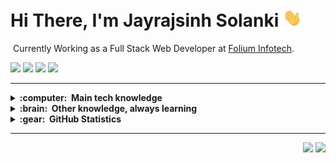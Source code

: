 <h1>Hi There, I'm Jayrajsinh Solanki <img  src="https://raw.githubusercontent.com/ABSphreak/ABSphreak/master/gifs/Hi.gif" width="30px"></h1>

 &nbsp;Currently Working as a Full Stack Web Developer at [Folium Infotech](https://www.foliuminfotech.com/).
 
 <p align="left">
  <a href="https://join.skype.com/invite/xABrNftvFLqM"><img src="https://img.shields.io/badge/Skype-00AFF0?style=for-the-badge&logo=skype&logoColor=white" /></a>
  <a href="mailto:jayrajsinhsolanki.folium@gmail.com?subject=Olá%20Jayrajsinh%20Solanki"><img src="https://img.shields.io/badge/gmail-%23D14836.svg?&style=for-the-badge&logo=gmail&logoColor=white" /></a>
<!--   <a href="https://www.instagram.com/jayrajsinhsolanki_"><img src="https://img.shields.io/badge/instagram-%23dc2743.svg?&style=for-the-badge&logo=instagram&logoColor=white" /></a> -->
  <a href="https://www.linkedin.com/in/iamjayrajsinh"><img src="https://img.shields.io/badge/linkedin-%230077B5.svg?&style=for-the-badge&logo=linkedin&logoColor=white" /></a>
  <a href="https://twitter.com/jyrjsinhsolanki"><img src="https://img.shields.io/badge/X-%23000000.svg?&style=for-the-badge&logo=X&logoColor=white" /></a>
  

</p>

<hr/>

<details>
  <summary><b>:computer: &nbsp;Main tech knowledge</b></summary>
  <br/>

  ![HTML5](https://img.shields.io/badge/HTML5-%23E34F26.svg?style=flat&logo=html5&logoColor=white)
  ![CSS3](https://img.shields.io/badge/CSS3-%231572B6.svg?style=flat&logo=css3&logoColor=white)
  ![Bootstrap](https://img.shields.io/badge/BOOTSTRAP-%238511FA.svg?style=flat&logo=bootstrap&logoColor=white)
  ![JavaScript](https://img.shields.io/badge/JAVASCRIPT-%23323330.svg?style=flat&logo=javascript&logoColor=%23F7DF1E)
  ![jQuery](https://img.shields.io/badge/JQUERY-%230769AD.svg?style=flat&logo=jquery&logoColor=white)
  ![WordPress](https://img.shields.io/badge/WORDPRESS-%23117AC9.svg?style=flat&logo=WordPress&logoColor=white)
  ![PHP](https://img.shields.io/badge/PHP-%23777BB4.svg?style=flat&logo=php&logoColor=white)
  ![Code-Igniter](https://img.shields.io/badge/CODEIGNITOR-%23EF4223.svg?style=flat&logo=codeIgniter&logoColor=white)
  ![Laravel](https://img.shields.io/badge/LARAVEL-%23FF2D20.svg?style=flat&logo=laravel&logoColor=white)
  ![MySQL](https://img.shields.io/badge/MYSQL-4479A1.svg?style=flat&logo=mysql&logoColor=white)
  ![Git](https://img.shields.io/badge/GIT-%23F05033.svg?style=flat&logo=git&logoColor=white)
  ![GitHub](https://img.shields.io/badge/GITHUB-%23121011.svg?style=flat&logo=github&logoColor=white)
  ![Postman](https://img.shields.io/badge/POSTMAN-FF6C37?style=flat&logo=postman&logoColor=white)
  ![Visual Studio Code](https://img.shields.io/badge/VSCODE-0078d7.svg?style=flat&logo=visual-studio-code&logoColor=white)
  ![Sublime Text](https://img.shields.io/badge/SUBLIME-%23575757.svg?style=flat&logo=sublime-text&logoColor=important)
  
</details>


<details>
  <summary><b>:brain: &nbsp;Other knowledge, always learning</b></summary>
  <br/>

 ![MongoDB](https://img.shields.io/badge/MONGODB-%234ea94b.svg?style=flat&logo=mongodb&logoColor=white)
 ![Express.js](https://img.shields.io/badge/EXPRESS.JS-%23404d59.svg?style=flat&logo=express&logoColor=%2361DAFB)
 ![React](https://img.shields.io/badge/REACTJS-%2320232a.svg?style=flat&logo=react&logoColor=%2361DAFB)
 ![NodeJS](https://img.shields.io/badge/NODEJS-6DA55F?style=flat&logo=node.js&logoColor=white)
 ![Vue.js](https://img.shields.io/badge/VUEJS-%2335495e.svg?style=flat&logo=vuedotjs&logoColor=%234FC08D)
 ![TailwindCSS](https://img.shields.io/badge/TAILWINDCSS-%2338B2AC.svg?style=flat&logo=tailwind-css&logoColor=white)
 ![Postgres](https://img.shields.io/badge/POSTGRES-%23316192.svg?style=flat&logo=postgresql&logoColor=white)
 ![SASS](https://img.shields.io/badge/SASS-hotpink.svg?style=flat&logo=SASS&logoColor=white)
 ![Linux](https://img.shields.io/badge/LINUX-FCC624?style=flat&logo=linux&logoColor=black)

</details>



<details>
  <summary><b>:gear: &nbsp;GitHub Statistics</b></summary>
  <br/>
    <p align="left">
      <img height="137px" src="https://github-readme-stats.vercel.app/api?username=iamjayrajsinh&hide_title=true&hide_border=true&show_icons=true&include_all_commits=true&count_private=true&line_height=21&theme=nightowl" /> 
      <img height="137px" src="https://github-readme-stats.vercel.app/api/top-langs/?username=iamjayrajsinh&hide=html&hide_title=true&hide_border=true&layout=compact&langs_count=8&theme=nightowl" />
    </p>
</details>

<hr/>

<p align="right">
<img src="https://komarev.com/ghpvc/?username=iamjayrajsinh&style=plastic&label=Views"><img>
<img src="https://badges.pufler.dev/visits/iamjayrajsinh/iamjayrajsinh?color=black&logo=github" />
</p>
